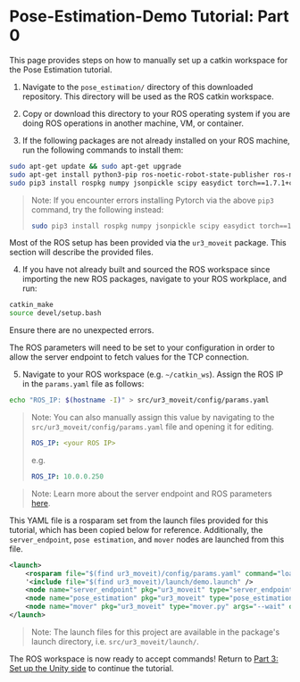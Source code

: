 # Pose-Estimation-Demo Tutorial: Part 0

This page provides steps on how to manually set up a catkin workspace for the Pose Estimation tutorial.

1. Navigate to the `pose_estimation/` directory of this downloaded repository. This directory will be used as the ROS catkin workspace.

2. Copy or download this directory to your ROS operating system if you are doing ROS operations in another machine, VM, or container.

3. If the following packages are not already installed on your ROS machine, run the following commands to install them:

```bash
sudo apt-get update && sudo apt-get upgrade
sudo apt-get install python3-pip ros-noetic-robot-state-publisher ros-noetic-moveit ros-noetic-rosbridge-suite ros-noetic-joy ros-noetic-ros-control ros-noetic-ros-controllers ros-noetic-tf* ros-noetic-gazebo-ros-pkgs ros-noetic-joint-state-publisher
sudo pip3 install rospkg numpy jsonpickle scipy easydict torch==1.7.1+cu101 torchvision==0.8.2+cu101 torchaudio==0.7.2 -f https://download.pytorch.org/whl/torch_stable.html
```

> Note: If you encounter errors installing Pytorch via the above `pip3` command, try the following instead:
> ```bash 
> sudo pip3 install rospkg numpy jsonpickle scipy easydict torch==1.7.1 torchvision==0.8.2 torchaudio==0.7.2 -f https://download.pytorch.org/whl/torch_stable.html
> ```


Most of the ROS setup has been provided via the `ur3_moveit` package. This section will describe the provided files.

4. If you have not already built and sourced the ROS workspace since importing the new ROS packages, navigate to your ROS workplace, and run: 

```bash 
catkin_make
source devel/setup.bash
```

Ensure there are no unexpected errors.

The ROS parameters will need to be set to your configuration in order to allow the server endpoint to fetch values for the TCP connection. 

5. Navigate to your ROS workspace (e.g. `~/catkin_ws`). Assign the ROS IP in the `params.yaml` file as follows:

```bash
echo "ROS_IP: $(hostname -I)" > src/ur3_moveit/config/params.yaml
```

>Note: You can also manually assign this value by navigating to the `src/ur3_moveit/config/params.yaml` file and opening it for editing.
>```yaml
>ROS_IP: <your ROS IP>
>```
>e.g.
>```yaml
>ROS_IP: 10.0.0.250
>```

> Note: Learn more about the server endpoint and ROS parameters [here](https://github.com/Unity-Technologies/Unity-Robotics-Hub/blob/main/tutorials/ros_unity_integration/server_endpoint.md).

This YAML file is a rosparam set from the launch files provided for this tutorial, which has been copied below for reference. Additionally, the `server_endpoint`, `pose estimation`, and `mover` nodes are launched from this file.

```xml
<launch>
    <rosparam file="$(find ur3_moveit)/config/params.yaml" command="load"/>
    '<include file="$(find ur3_moveit)/launch/demo.launch" />
    <node name="server_endpoint" pkg="ur3_moveit" type="server_endpoint.py" args="--wait" output="screen" respawn="true" />
    <node name="pose_estimation" pkg="ur3_moveit" type="pose_estimation_script.py" args="--wait" output="screen"/>
    <node name="mover" pkg="ur3_moveit" type="mover.py" args="--wait" output="screen" respawn="true" respawn_delay="2.0"/>
</launch>
```

>Note: The launch files for this project are available in the package's launch directory, i.e. `src/ur3_moveit/launch/`.

The ROS workspace is now ready to accept commands! Return to [Part 3: Set up the Unity side](3_pick_and_place.md#step-3) to continue the tutorial.
